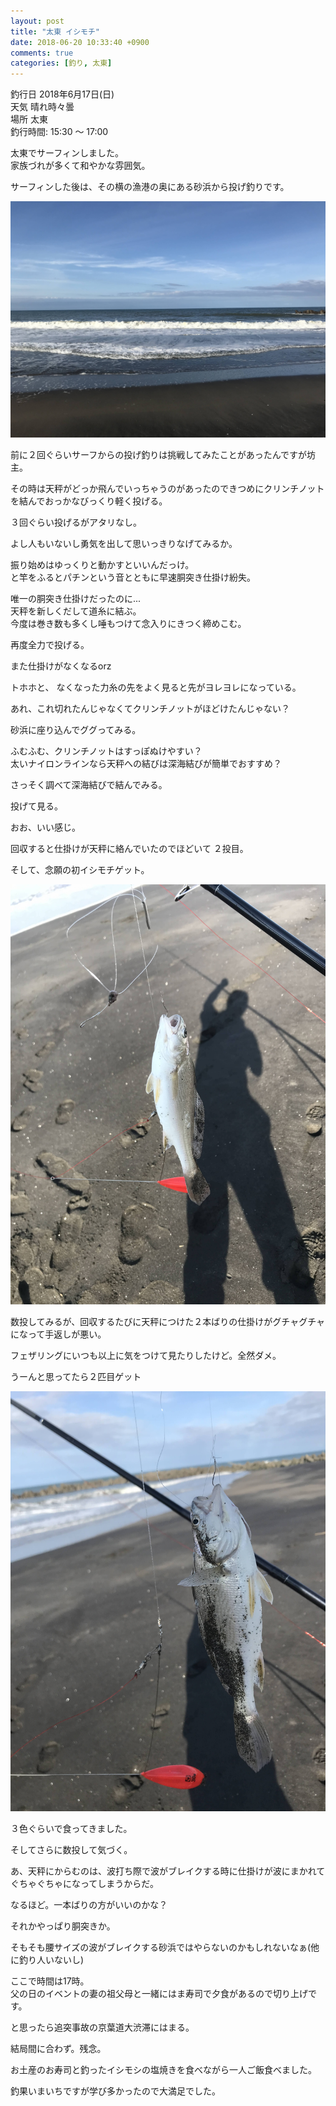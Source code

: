 ```yaml
---
layout: post
title: "太東 イシモチ"
date: 2018-06-20 10:33:40 +0900
comments: true
categories: [釣り, 太東]
---
```


釣行日 2018年6月17日(日)  
天気 晴れ時々曇  
場所 太東  
釣行時間: 15:30 〜 17:00  
  
太東でサーフィンしました。  
家族づれが多くて和やかな雰囲気。  
  
サーフィンした後は、その横の漁港の奥にある砂浜から投げ釣りです。  


<!-- more -->

<script async src="//pagead2.googlesyndication.com/pagead/js/adsbygoogle.js"></script>
<ins class="adsbygoogle"
     style="display:block; text-align:center;"
     data-ad-layout="in-article"
     data-ad-format="fluid"
     data-ad-client="ca-pub-7039502723411845"
     data-ad-slot="8206045005"></ins>
<script>
     (adsbygoogle = window.adsbygoogle || []).push({});
</script>


<img src="/images/blog/20180620/IMG_5392.JPG">  
  
前に２回ぐらいサーフからの投げ釣りは挑戦してみたことがあったんですが坊主。  
  
その時は天秤がどっか飛んでいっちゃうのがあったのできつめにクリンチノットを結んでおっかなびっくり軽く投げる。  
  
３回ぐらい投げるがアタリなし。  
  
よし人もいないし勇気を出して思いっきりなげてみるか。  
  
振り始めはゆっくりと動かすといいんだっけ。  
と竿をふるとパチンという音とともに早速胴突き仕掛け紛失。  
  
唯一の胴突き仕掛けだったのに...  
天秤を新しくだして道糸に結ぶ。  
今度は巻き数も多くし唾もつけて念入りにきつく締めこむ。  

再度全力で投げる。  
  
また仕掛けがなくなるorz  
  
トホホと、 なくなった力糸の先をよく見ると先がヨレヨレになっている。  
  
あれ、これ切れたんじゃなくてクリンチノットがほどけたんじゃない？  
  
砂浜に座り込んでググってみる。  
  
ふむふむ、クリンチノットはすっぽぬけやすい？  
太いナイロンラインなら天秤への結びは深海結びが簡単でおすすめ？  
  
さっそく調べて深海結びで結んでみる。  
  
投げて見る。  
  
おお、いい感じ。  
  
回収すると仕掛けが天秤に絡んでいたのでほどいて ２投目。  
  
そして、念願の初イシモチゲット。  
  
<img src="/images/blog/20180620/IMG_5385.JPG">  
  
数投してみるが、回収するたびに天秤につけた２本ばりの仕掛けがグチャグチャになって手返しが悪い。  
  
フェザリングにいつも以上に気をつけて見たりしたけど。全然ダメ。  
  
うーんと思ってたら２匹目ゲット  
  
<img src="/images/blog/20180620/IMG_5391.JPG">  
  
３色ぐらいで食ってきました。  
  
そしてさらに数投して気づく。  
  
あ、天秤にからむのは、波打ち際で波がブレイクする時に仕掛けが波にまかれてぐちゃぐちゃになってしまうからだ。  
  
なるほど。一本ばりの方がいいのかな？  
  
それかやっぱり胴突きか。  

そもそも腰サイズの波がブレイクする砂浜ではやらないのかもしれないなぁ(他に釣り人いないし)  
  
ここで時間は17時。  
父の日のイベントの妻の祖父母と一緒にはま寿司で夕食があるので切り上げです。  
  
と思ったら追突事故の京葉道大渋滞にはまる。  
  
結局間に合わず。残念。  
  
お土産のお寿司と釣ったイシモシの塩焼きを食べながら一人ご飯食べました。  
  
釣果いまいちですが学び多かったので大満足でした。  
